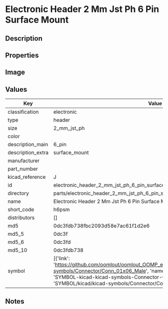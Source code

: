 # Electronic Header 2 Mm Jst Ph 6 Pin Surface Mount

## Description

## Properties


## Image


## Values

| Key | Value |
| --- | --- |
| classification | electronic |
| type | header |
| size | 2_mm_jst_ph |
| color |  |
| description_main | 6_pin |
| description_extra | surface_mount |
| manufacturer |  |
| part_number |  |
| kicad_reference | J |
| id | electronic_header_2_mm_jst_ph_6_pin_surface_mount |
| directory | parts/electronic_header_2_mm_jst_ph_6_pin_surface_mount |
| name | Electronic Header 2 Mm Jst Ph 6 Pin Surface Mount |
| short_code | h6psm |
| distributors | [] |
| md5 | 0dc3fdb738fbc2093d58e7ac61f1d2e6 |
| md5_5 | 0dc3f |
| md5_6 | 0dc3fd |
| md5_10 | 0dc3fdb738 |
| symbol | [{'link': 'https://github.com/oomlout/oomlout_OOMP_eda_V2/tree/main/SYMBOL/kicad/kicad-symbols/Connector/Conn_01x06_Male', 'name': 'Connector : Conn_01x06_Male', 'id': 'SYMBOL-kicad-kicad-symbols-Connector-Conn_01x06_Male', 'directory': 'SYMBOL/kicad/kicad-symbols/Connector/Conn_01x06_Male/'}] |

## Notes

